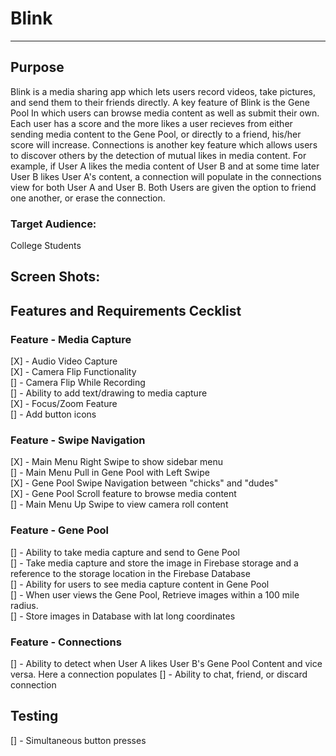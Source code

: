 # Blink
---
## Purpose
Blink is a media sharing app which lets users record videos, take pictures, and send them to their friends directly. A key feature of Blink is the Gene Pool In which users can browse media content as well as submit their own. Each user has a score and the more likes a user recieves from either sending media content to the Gene Pool, or directly to a friend, his/her score will increase. Connections is another key feature which allows users to discover others by the detection of mutual likes in media content. For example, if User A likes the media content of User B and at some time later User B likes User A's content, a connection will populate in the connections view for both User A and User B. Both Users are given the option to friend one another, or erase the connection.

### Target Audience:
College Students

## Screen Shots: 

## Features and Requirements Cecklist
### Feature - Media Capture
[X] - Audio Video Capture <br/>
[X] - Camera Flip Functionality <br/>
[] - Camera Flip While Recording <br/>
[] - Ability to add text/drawing to media capture <br/>
[X] - Focus/Zoom Feature <br/>
[] - Add button icons <br/>

### Feature - Swipe Navigation
[X] - Main Menu Right Swipe to show sidebar menu <br/>
[] - Main Menu Pull in Gene Pool with Left Swipe <br/>
[X] - Gene Pool Swipe Navigation between "chicks" and "dudes" <br/>
[X] - Gene Pool Scroll feature to browse media content <br/>
[] - Main Menu Up Swipe to view camera roll content <br/>

### Feature - Gene Pool
[] - Ability to take media capture and send to Gene Pool <br/>
[] - Take media capture and store the image in Firebase storage and a reference to the storage location in the Firebase Database <br/>
[] - Ability for users to see media capture content in Gene Pool <br/>
[] - When user views the Gene Pool, Retrieve images within a 100 mile radius. <br/>
[] - Store images in Database with lat long coordinates <br/>

### Feature - Connections
[] - Ability to detect when User A likes User B's Gene Pool Content and vice versa. Here a connection populates
[] - Ability to chat, friend, or discard connection

## Testing
[] - Simultaneous button presses <br/>
